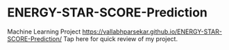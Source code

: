 # ENERGY-STAR-SCORE-Prediction
Machine Learning Project
https://vallabhparsekar.github.io/ENERGY-STAR-SCORE-Prediction/ Tap here for quick review of my project.
